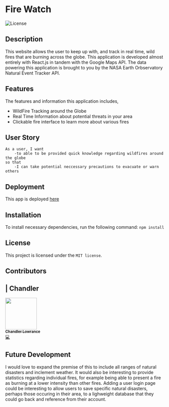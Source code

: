 # Fire Watch
![License](https://img.shields.io/badge/License-MIT%202.0-red.svg)

## Description
This website allows the user to keep up with, and track in real time, wild fires that are burning across the globe. This application is developed almost entirely with React.js in tandem with the Google Maps API. The data powering this application is brought to you by the NASA Earth Orbservatory Natural Event Tracker API.

## Features

The features and information this application includes,
- WildFire Tracking around the Globe
- Real Time Information about potential threats in your area
- Clickable fire interface to learn more about various fires

## User Story

```
As a user, I want
    -to able to be provided quick knowledge regarding wildfires around the globe
so that
    -I can take potential neccessary precautions to evacuate or warn others

```

## Deployment

This app is deployed [here](http://space-voyager.herokuapp.com/)


## Installation

To install necessary dependencies, run the following command:
`npm install`

## License

This project is licensed under the `MIT license`.

## Contributors

| Chandler
------------ 

[<img src="https://avatars0.githubusercontent.com/u/65209786?s=400&u=cb17a056cc6e4ab1216a4b19a6d190d5a6727651&v=4" width="100px;"/><br /><sub><b>Chandler Lowrance</b></sub>](https://github.com/Chandler8)<br />[💻](https://github.com/Chandler8?tab=repositories "Repositories")

## Future Development

I would love to expand the premise of this to include all ranges of natural disasters and inclement weather. It would also be interesting to provide statistics regarding individual fires, for example being able to present a fire as burning at a lower intensity than other fires. Adding a user login page could be interesting to allow users to save specific natural disasters, perhaps those occuring in their area, to a lighweight database that they could go back and reference from their account.